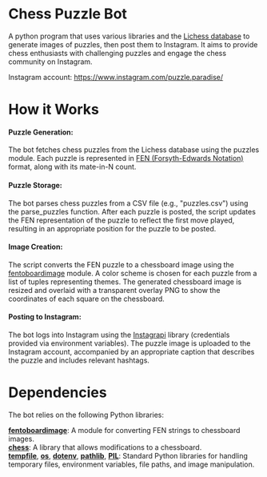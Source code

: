# Chess Puzzle Bot
A python program that uses various libraries and the [Lichess database](https://lichess.org/) to generate images of puzzles, then post them to Instagram. It aims to provide chess enthusiasts with challenging puzzles and engage the chess community on Instagram.

Instagram account: https://www.instagram.com/puzzle.paradise/

# How it Works
#### Puzzle Generation: 
The bot fetches chess puzzles from the Lichess database using the puzzles module. Each puzzle is represented in [FEN (Forsyth-Edwards Notation)](https://en.wikipedia.org/wiki/Forsyth%E2%80%93Edwards_Notation) format, along with its mate-in-N count.
#### Puzzle Storage:
The bot parses chess puzzles from a CSV file (e.g., "puzzles.csv") using the parse_puzzles function. After each puzzle is posted, the script updates the FEN representation of the puzzle to reflect the first move played, resulting in an appropriate position for the puzzle to be posted.
#### Image Creation:
The script converts the FEN puzzle to a chessboard image using the [fentoboardimage](https://pypi.org/project/fentoboardimage/) module. A color scheme is chosen for each puzzle from a list of tuples representing themes. The generated chessboard image is resized and overlaid with a transparent overlay PNG to show the coordinates of each square on the chessboard.
#### Posting to Instagram:
The bot logs into Instagram using the [Instagrapi](https://adw0rd.github.io/instagrapi/) library (credentials provided via environment variables). The puzzle image is uploaded to the Instagram account, accompanied by an appropriate caption that describes the puzzle and includes relevant hashtags.

# Dependencies
The bot relies on the following Python libraries:

**[fentoboardimage](https://pypi.org/project/fentoboardimage/)**: A module for converting FEN strings to chessboard images.<br/>
**[chess](https://python-chess.readthedocs.io/en/latest/)**: A library that allows modifications to a chessboard.<br/>
**[tempfile](https://docs.python.org/3/library/tempfile.html)**, **[os](https://docs.python.org/3/library/os.html)**, **[dotenv](https://pypi.org/project/python-dotenv/)**, **[pathlib](https://docs.python.org/3/library/pathlib.html)**, **[PIL](https://pypi.org/project/Pillow/)**: Standard Python libraries for handling temporary files, environment variables, file paths, and image manipulation.
